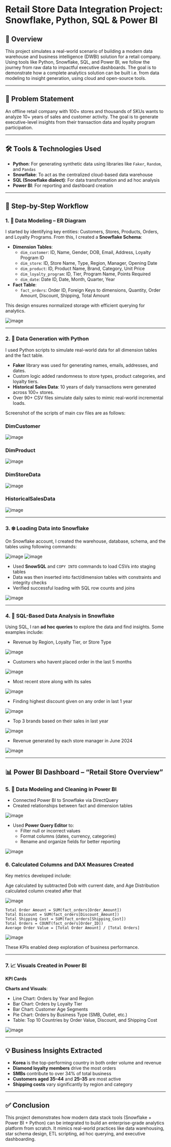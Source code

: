 # Retail Store Data Integration Project: Snowflake, Python, SQL & Power BI


## 📌 Overview
This project simulates a real-world scenario of building a modern data warehouse and business intelligence (DWBI) solution for a retail company. Using tools like Python, Snowflake, SQL, and Power BI, we follow the journey from raw data to impactful executive dashboards. The goal is to demonstrate how a complete analytics solution can be built i.e. from data modeling to insight generation, using cloud and open-source tools.

---

## 🧩 Problem Statement
An offline retail company with 100+ stores and thousands of SKUs wants to analyze 10+ years of sales and customer activity. The goal is to generate executive-level insights from their transaction data and loyalty program participation.

---

## 🛠️ Tools & Technologies Used
- **Python**: For generating synthetic data using libraries like `Faker`, `Random`, and `Pandas`
- **Snowflake**: To act as the centralized cloud-based data warehouse
- **SQL (Snowflake dialect)**: For data transformation and ad hoc analysis
- **Power BI**: For reporting and dashboard creation

---


## 🔄 Step-by-Step Workflow

### 1. 📐 Data Modeling – ER Diagram
I started by identifying key entities: Customers, Stores, Products, Orders, and Loyalty Programs. From this, I created a **Snowflake Schema**:

- **Dimension Tables**:
  - `dim_customer`: ID, Name, Gender, DOB, Email, Address, Loyalty Program ID
  - `dim_store`: ID, Store Name, Type, Region, Manager, Opening Date
  - `dim_product`: ID, Product Name, Brand, Category, Unit Price
  - `dim_loyalty_program`: ID, Tier, Program Name, Points Required
  - `dim_date`: Date ID, Date, Month, Quarter, Year
- **Fact Table**:
  - `fact_orders`: Order ID, Foreign Keys to dimensions, Quantity, Order Amount, Discount, Shipping, Total Amount

This design ensures normalized storage with efficient querying for analytics.


![image](https://github.com/user-attachments/assets/cd657b80-a6ef-4e1b-99c0-4832bfd669ef)


---

### 2. 🐍 Data Generation with Python
I used Python scripts to simulate real-world data for all dimension tables and the fact table.

- **Faker** library was used for generating names, emails, addresses, and dates.
- Custom logic added randomness to store types, product categories, and loyalty tiers.
- **Historical Sales Data**: 10 years of daily transactions were generated across 100+ stores.
- Over 90+ CSV files simulate daily sales to mimic real-world incremental loads.

Screenshot of the scripts of main csv files are as follows:


### DimCustomer

![image](https://github.com/user-attachments/assets/791bcd54-b96d-4d37-aef7-224ca61c6204)


### DimProduct

![image](https://github.com/user-attachments/assets/9ea9143e-d4ad-474c-8ac9-b8bc1b19a1d5)


### DimStoreData

![image](https://github.com/user-attachments/assets/92168557-dd2e-4768-8111-a53c93712de6)


### HistoricalSalesData

![image](https://github.com/user-attachments/assets/41d99f1f-79c0-4f50-86e6-519d83411a0b)



---

### 3. ❄️ Loading Data into Snowflake
On Snowflake account, I created the warehouse, database, schema, and the tables using following commands:

![image](https://github.com/user-attachments/assets/bb800166-236f-4ee6-b2cf-3fa082496bc3)
![image](https://github.com/user-attachments/assets/b277ceb6-8bfb-471d-9495-515166224881)




- Used **SnowSQL** and `COPY INTO` commands to load CSVs into staging tables
- Data was then inserted into fact/dimension tables with constraints and integrity checks
- Verified successful loading with SQL row counts and joins

![image](https://github.com/user-attachments/assets/d3c617b7-0943-4c1e-84d6-d7e39d005bfc)

---

### 4. 🧠 SQL-Based Data Analysis in Snowflake
Using SQL, I ran **ad hoc queries** to explore the data and find insights. Some examples include:

- Revenue by Region, Loyalty Tier, or Store Type

![image](https://github.com/user-attachments/assets/233f548b-6499-441a-a6e4-a1c080b02677)

- Customers who havent placed order in the last 5 months

![image](https://github.com/user-attachments/assets/14bf4329-01a9-4687-b043-588536a5fed2)

- Most recent store along with its sales

![image](https://github.com/user-attachments/assets/ad576b3c-af6a-407f-811d-4f09e3ea6a0b)

- Finding highest discount given on any order in last 1 year

![image](https://github.com/user-attachments/assets/735c2b48-1564-44d9-ba80-62e9232e6036)

- Top 3 brands based on their sales in last year

![image](https://github.com/user-attachments/assets/1c175bf2-294f-47d7-ba69-889b8d631577)
  
- Revenue generated by each store manager in June 2024

![image](https://github.com/user-attachments/assets/c1080b0e-7508-47b6-85a9-71051595714f)



---


## 📊 Power BI Dashboard – “Retail Store Overview”

### 5. 🔧 Data Modeling and Cleaning in Power BI
- Connected Power BI to Snowflake via DirectQuery
- Created relationships between fact and dimension tables

![image](https://github.com/user-attachments/assets/1e5e8a66-d8e4-44e1-8d1a-d5ac27792db6)


- Used **Power Query Editor** to:
  - Filter null or incorrect values
  - Format columns (dates, currency, categories)
  - Rename and organize fields for better reporting

![image](https://github.com/user-attachments/assets/638264b4-710c-448c-87e6-47786fc9726f)


### 6. Calculated Columns and DAX Measures Created
Key metrics developed include:

Age calculated by subtracted Dob with current date, and Age Distribution calculated column created after that

![image](https://github.com/user-attachments/assets/a470fd86-63b1-4705-935f-389a93714cae)


```DAX
Total Order Amount = SUM(fact_orders[Order_Amount])
Total Discount = SUM(fact_orders[Discount_Amount])
Total Shipping Cost = SUM(fact_orders[Shipping_Cost])
Total Orders = COUNT(fact_orders[Order_ID])
Average Order Value = [Total Order Amount] / [Total Orders]
```

![image](https://github.com/user-attachments/assets/cf7dca5d-0cc9-4630-9451-60dc82f3483f)


These KPIs enabled deep exploration of business performance.

---

### 7. 📈 Visuals Created in Power BI

**KPI Cards**

**Charts and Visuals**:
- Line Chart: Orders by Year and Region
- Bar Chart: Orders by Loyalty Tier
- Bar Chart: Customer Age Segments
- Pie Chart: Orders by Business Type (SMB, Outlet, etc.)
- Table: Top 10 Countries by Order Value, Discount, and Shipping Cost

![image](https://github.com/user-attachments/assets/08ee9b3b-19d6-4292-96e6-01633a3a2759)


---

## 💡 Business Insights Extracted
- **Korea** is the top-performing country in both order volume and revenue
- **Diamond loyalty members** drive the most orders
- **SMBs** contribute to over 34% of total business
- **Customers aged 35–44** and **25–35** are most active
- **Shipping costs** vary significantly by region and category

---

## ✅ Conclusion
This project demonstrates how modern data stack tools (Snowflake + Power BI + Python) can be integrated to build an enterprise-grade analytics platform from scratch. It mimics real-world practices like data warehousing, star schema design, ETL scripting, ad hoc querying, and executive dashboarding.

